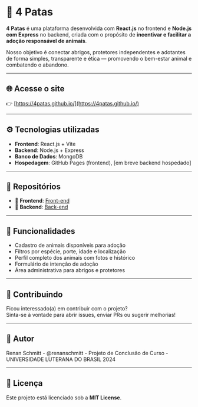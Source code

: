 # 🐾 4 Patas

**4 Patas** é uma plataforma desenvolvida com **React.js** no frontend e **Node.js com Express** no backend, criada com o propósito de **incentivar e facilitar a adoção responsável de animais**.

Nosso objetivo é conectar abrigos, protetores independentes e adotantes de forma simples, transparente e ética — promovendo o bem-estar animal e combatendo o abandono.

---

## 🌐 Acesse o site

👉 [https://4patas.github.io/](https://4patas.github.io/)

---

## ⚙️ Tecnologias utilizadas

- **Frontend**: React.js + Vite  
- **Backend**: Node.js + Express  
- **Banco de Dados**: MongoDB  
- **Hospedagem**: GitHub Pages (frontend), [em breve backend hospedado]

---

## 📁 Repositórios

- 🔹 **Frontend**:  [Front-end](https://github.com/4patas/frontend-4patas)
- 🔸 **Backend**:  [Back-end](https://github.com/4patas/api-4patas)

---

## 🐶 Funcionalidades

- Cadastro de animais disponíveis para adoção  
- Filtros por espécie, porte, idade e localização  
- Perfil completo dos animais com fotos e histórico  
- Formulário de intenção de adoção  
- Área administrativa para abrigos e protetores  

---

## 🤝 Contribuindo

Ficou interessado(a) em contribuir com o projeto?  
Sinta-se à vontade para abrir issues, enviar PRs ou sugerir melhorias!

---

## 📜 Autor

Renan Schmitt - @renanschmitt - Projeto de Conclusão de Curso - UNIVERSIDADE LUTERANA DO BRASIL 2024

---

## 📜 Licença

Este projeto está licenciado sob a **MIT License**.
